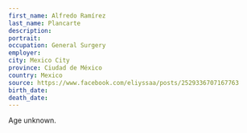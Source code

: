 ```yaml
---
first_name: Alfredo Ramírez
last_name: Plancarte
description: 
portrait: 
occupation: General Surgery
employer: 
city: Mexico City
province: Ciudad de México
country: Mexico
source: https://www.facebook.com/eliyssaa/posts/2529336707167763
birth_date: 
death_date: 
---
```


Age unknown.